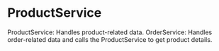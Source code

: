 # ProductService

ProductService: Handles product-related data.
OrderService: Handles order-related data and calls the ProductService to get product details.
